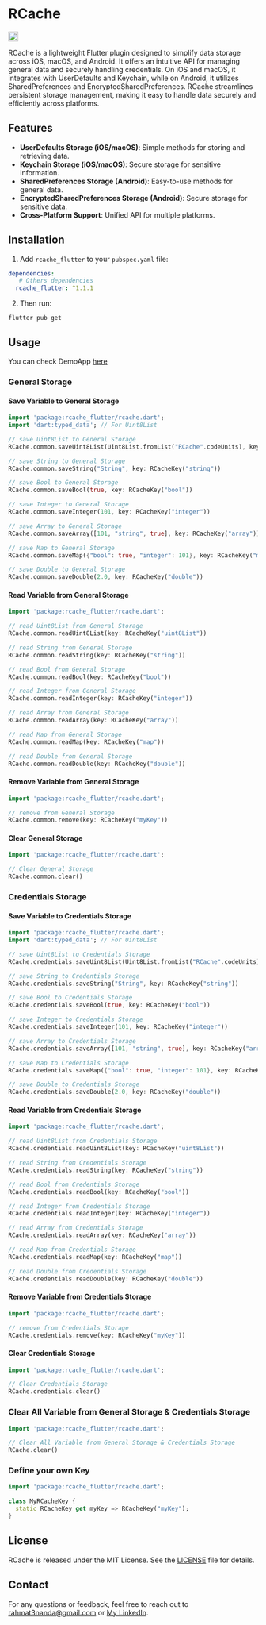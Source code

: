 # RCache

[<img src="https://pub.dev/static/hash-l15m0lvm/img/pub-dev-logo.svg" alt="pub logo" height="20">](https://pub.dev/packages/rcache_flutter)

RCache is a lightweight Flutter plugin designed to simplify data storage across iOS, macOS, and Android. It offers an intuitive API for managing general data and securely handling credentials. On iOS and macOS, it integrates with UserDefaults and Keychain, while on Android, it utilizes SharedPreferences and EncryptedSharedPreferences. RCache streamlines persistent storage management, making it easy to handle data securely and efficiently across platforms.

## Features

- **UserDefaults Storage (iOS/macOS)**: Simple methods for storing and retrieving data.
- **Keychain Storage (iOS/macOS)**: Secure storage for sensitive information.
- **SharedPreferences Storage (Android)**: Easy-to-use methods for general data.
- **EncryptedSharedPreferences Storage (Android)**: Secure storage for sensitive data.
- **Cross-Platform Support**: Unified API for multiple platforms.

## Installation

1. Add `rcache_flutter` to your `pubspec.yaml` file:
```yaml
dependencies:
   # Others dependencies
  rcache_flutter: ^1.1.1
```
2. Then run:
```shell
flutter pub get
```

## Usage

You can check DemoApp [here](https://github.com/rahmat3nanda/RCache-Flutter-Demo-App.git)

### General Storage

#### Save Variable to General Storage

```dart
import 'package:rcache_flutter/rcache.dart';
import 'dart:typed_data'; // For Uint8List

// save Uint8List to General Storage
RCache.common.saveUint8List(Uint8List.fromList("RCache".codeUnits), key: RCacheKey("uint8List"))

// save String to General Storage
RCache.common.saveString("String", key: RCacheKey("string"))

// save Bool to General Storage
RCache.common.saveBool(true, key: RCacheKey("bool"))

// save Integer to General Storage
RCache.common.saveInteger(101, key: RCacheKey("integer"))

// save Array to General Storage
RCache.common.saveArray([101, "string", true], key: RCacheKey("array"))

// save Map to General Storage
RCache.common.saveMap({"bool": true, "integer": 101}, key: RCacheKey("map"))

// save Double to General Storage
RCache.common.saveDouble(2.0, key: RCacheKey("double"))
```

#### Read Variable from General Storage

```dart
import 'package:rcache_flutter/rcache.dart';

// read Uint8List from General Storage
RCache.common.readUint8List(key: RCacheKey("uint8List"))

// read String from General Storage
RCache.common.readString(key: RCacheKey("string"))

// read Bool from General Storage
RCache.common.readBool(key: RCacheKey("bool"))

// read Integer from General Storage
RCache.common.readInteger(key: RCacheKey("integer"))

// read Array from General Storage
RCache.common.readArray(key: RCacheKey("array"))

// read Map from General Storage
RCache.common.readMap(key: RCacheKey("map"))

// read Double from General Storage
RCache.common.readDouble(key: RCacheKey("double"))
```

#### Remove Variable from General Storage

```dart
import 'package:rcache_flutter/rcache.dart';

// remove from General Storage
RCache.common.remove(key: RCacheKey("myKey"))
```

#### Clear General Storage

```dart
import 'package:rcache_flutter/rcache.dart';

// Clear General Storage
RCache.common.clear()
```

### Credentials Storage

#### Save Variable to Credentials Storage

```dart
import 'package:rcache_flutter/rcache.dart';
import 'dart:typed_data'; // For Uint8List

// save Uint8List to Credentials Storage
RCache.credentials.saveUint8List(Uint8List.fromList("RCache".codeUnits), key: RCacheKey("uint8List"))

// save String to Credentials Storage
RCache.credentials.saveString("String", key: RCacheKey("string"))

// save Bool to Credentials Storage
RCache.credentials.saveBool(true, key: RCacheKey("bool"))

// save Integer to Credentials Storage
RCache.credentials.saveInteger(101, key: RCacheKey("integer"))

// save Array to Credentials Storage
RCache.credentials.saveArray([101, "string", true], key: RCacheKey("array"))

// save Map to Credentials Storage
RCache.credentials.saveMap({"bool": true, "integer": 101}, key: RCacheKey("map"))

// save Double to Credentials Storage
RCache.credentials.saveDouble(2.0, key: RCacheKey("double"))
```

#### Read Variable from Credentials Storage

```dart
import 'package:rcache_flutter/rcache.dart';

// read Uint8List from Credentials Storage
RCache.credentials.readUint8List(key: RCacheKey("uint8List"))

// read String from Credentials Storage
RCache.credentials.readString(key: RCacheKey("string"))

// read Bool from Credentials Storage
RCache.credentials.readBool(key: RCacheKey("bool"))

// read Integer from Credentials Storage
RCache.credentials.readInteger(key: RCacheKey("integer"))

// read Array from Credentials Storage
RCache.credentials.readArray(key: RCacheKey("array"))

// read Map from Credentials Storage
RCache.credentials.readMap(key: RCacheKey("map"))

// read Double from Credentials Storage
RCache.credentials.readDouble(key: RCacheKey("double"))
```

#### Remove Variable from Credentials Storage

```dart
import 'package:rcache_flutter/rcache.dart';

// remove from Credentials Storage
RCache.credentials.remove(key: RCacheKey("myKey"))
```

#### Clear Credentials Storage

```dart
import 'package:rcache_flutter/rcache.dart';

// Clear Credentials Storage
RCache.credentials.clear()
```

### Clear All Variable from General Storage & Credentials Storage

```dart
import 'package:rcache_flutter/rcache.dart';

// Clear All Variable from General Storage & Credentials Storage
RCache.clear()
```

### Define your own Key

```dart
import 'package:rcache_flutter/rcache.dart';

class MyRCacheKey {
  static RCacheKey get myKey => RCacheKey("myKey");
}
```

## License
RCache is released under the MIT License. See the [LICENSE](https://github.com/rahmat3nanda/RCache-Flutter?tab=MIT-1-ov-file) file for details.

## Contact
For any questions or feedback, feel free to reach out to [rahmat3nanda@gmail.com](mailto:rahmat3nanda@gmail.com) or [My LinkedIn](https://www.linkedin.com/in/rahmat-trinanda/).
